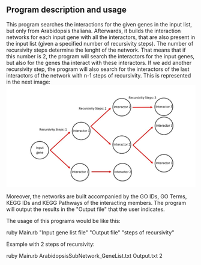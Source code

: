 ## Program description and usage
This program searches the interactions for the given genes in the input list, but only from Arabidopsis thaliana.
Afterwards, it builds the interaction networks for each input gene with all the interactors, that are also present in the input list (given a specified number of recursivity steps).
The number of recursivity steps determine the lenght of the network. That means that if this number is 2, the program will search the interactors for the input genes, but also for the genes tha interact with
these interactors. If we add another recursivity step, the program will also search for the interactors of the last interactors of the network with n-1 steps of recursivity. This is represented in the next image:
![Recursivity steps](./FOTO.jpg)

Moreover, the networks are built accompanied by the GO IDs, GO Terms, KEGG IDs and KEGG Pathways of the interacting members. The program will output the results in the "Output file" that the user indicates.

The usage of this programs would be like this:

ruby Main.rb "Input gene list file" "Output file" "steps of recursivity"

Example with 2 steps of recursivity:

ruby Main.rb ArabidopsisSubNetwork_GeneList.txt Output.txt 2


